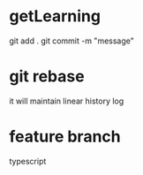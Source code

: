 # getLearning
git add .
git commit -m "message"
# git rebase
it will maintain linear history log
# feature branch
typescript 
